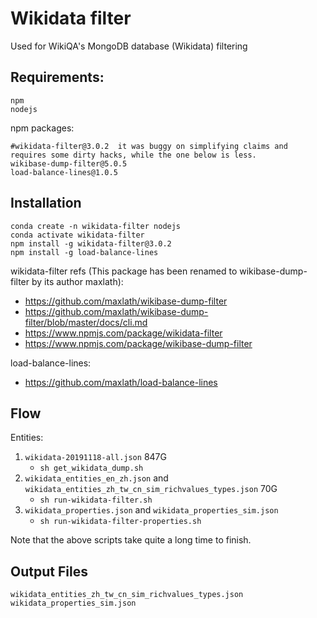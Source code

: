 # Wikidata filter

Used for WikiQA's MongoDB database (Wikidata) filtering 

## Requirements:
```
npm
nodejs
```

npm packages:

```
#wikidata-filter@3.0.2  it was buggy on simplifying claims and requires some dirty hacks, while the one below is less.
wikibase-dump-filter@5.0.5
load-balance-lines@1.0.5
```

## Installation

```
conda create -n wikidata-filter nodejs
conda activate wikidata-filter
npm install -g wikidata-filter@3.0.2
npm install -g load-balance-lines
```

wikidata-filter refs (This package has been renamed to wikibase-dump-filter by its author maxlath):
 - https://github.com/maxlath/wikibase-dump-filter
 - https://github.com/maxlath/wikibase-dump-filter/blob/master/docs/cli.md
 - https://www.npmjs.com/package/wikidata-filter
 - https://www.npmjs.com/package/wikibase-dump-filter
 
load-balance-lines:
 - https://github.com/maxlath/load-balance-lines

## Flow

Entities:
1. `wikidata-20191118-all.json` 847G
    - `sh get_wikidata_dump.sh`
2. `wikidata_entities_en_zh.json` and `wikidata_entities_zh_tw_cn_sim_richvalues_types.json` 70G
    - `sh run-wikidata-filter.sh`
3. `wikidata_properties.json` and `wikidata_properties_sim.json`
    - `sh run-wikidata-filter-properties.sh`
    
Note that the above scripts take quite a long time to finish.

## Output Files
`wikidata_entities_zh_tw_cn_sim_richvalues_types.json`
`wikidata_properties_sim.json`


